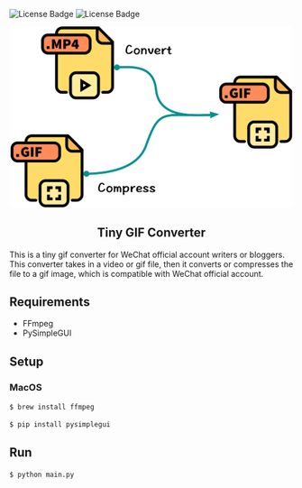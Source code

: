 ![License Badge](https://img.shields.io/badge/python-3.5%2B-blue) ![License Badge](https://img.shields.io/badge/license-Apache--2.0-green)<br>



<p align="center">
  <img width="500" src="./assets/icon.png">
</p>

<h2 align=center>Tiny GIF Converter</h2>
 
This is a tiny gif converter for WeChat official account writers or bloggers. This converter takes in a video or gif file, then it converts or compresses the file to a gif image, which is compatible with WeChat official account.

## Requirements 

- FFmpeg
- PySimpleGUI

## Setup

### MacOS

```bash
$ brew install ffmpeg
```

```bash
$ pip install pysimplegui
```

## Run

```bash
$ python main.py
```